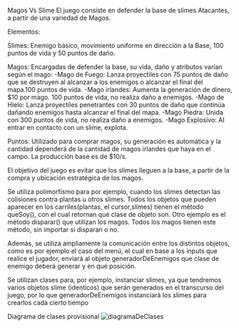 Magos Vs Slime
    El juego consiste en defender la base de slimes Atacantes, a partir de una variedad de Magos. 

Elementos:

Slimes: Enemigo básico, movimiento uniforme en dirección a la Base, 100 puntos de vida y 50 puntos de daño.

Magos: Encargadas de defender la base, su vida, daño y atributos varían según el mago:
    -Mago de Fuego: Lanza proyectiles con 75 puntos de daño que se destruyen al alcanzar a los enemigos o alcanzar el final del mapa.100 puntos de vida.
    -Mago irlandes: Aumenta la generación de dinero, $10 por mago. 100 puntos de vida, no realiza daño a enemigos.
    -Mago de Hielo: Lanza proyectiles penetrantes con 30 puntos de daño que continúa dañando enemigos hasta alcanzar el final del mapa.
    -Mago Piedra: Unida con 300 puntos de vida, no realiza daño a enemigos.
    -Mago Explosivo: Al entrar en contacto con un slime, explota.

Puntos: Utilizado para comprar magos, su generación es automática y la cantidad dependerá de la cantidad de magos irlandes que haya en el campo. La producción base es de $10/s.

El objetivo del juego es evitar que los slimes lleguen a la base, a partir de la compra y ubicación estratégica de los magos.

Se utiliza polimorfismo para por ejemplo, cuando los slimes detectan las colisiones contra plantas u otros slimes. Todos los objetos que pueden aparecer en los carriles(plantas, el cursor,slimes) tienen el método queSoy(), con el cual retornan qué clase de objeto son.
Otro ejemplo es el método disparar() que utilizan los magos. Todos los magos tienen este método, sin importar si disparan o no.

Además, se utiliza ampliamente la comunicación entre los distintos objetos, como es por ejemplo el caso del menú, el cual en base a los inputs que realice el jugador, enviará al objeto generadorDeEnemigos que clase de enemigo deberá generar y en qué posición.

Se utilizan clases para, por ejemplo, instanciar slimes, ya que tendremos varios objetos slime (identicos) que serán generados en el transcurso del juego, por lo que generadorDeEnemigos instanciará los slimes para crearlos cada cierto tiempo

Diagrama de clases provisional
![diagramaDeClases](https://github.com/user-attachments/assets/b5a81f7f-94bf-4761-b53e-73db9ceab964)


